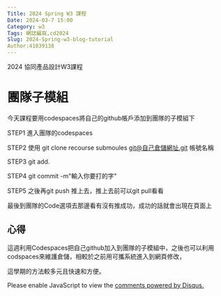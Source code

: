 ```yaml
---
Title: 2024 Spring W3 課程
Date: 2024-03-7 15:00
Category: w3
Tags: 網誌編寫,cd2024
Slug: 2024-Spring-w3-blog-tutorial
Author:41039138
---
```


2024 協同產品設計W3課程

<!-- PELICAN_END_SUMMARY -->

# 團隊子模組

今天課程要用codespaces將自己的github帳戶添加到團隊的子模組下

STEP1 進入團隊的codespaces

STEP2 使用 git clone recourse submoules git@自己倉儲網址.git 帳號名稱

STEP3 git add.

STEP4 git commit -m"輸入你要打的字"

STEP5 之後再git push 推上去，推上去前可以git pull看看

最後到團隊的Code選項去那邊看有沒有推成功，成功的話就會出現在頁面上

## 心得

這週利用Codespaces把自己github加入到團隊的子模組中，之後也可以利用codspaces來維護倉儲，相較於之前用可攜系統進入到網頁修改，

這學期的方法較多元且快速和方便。

<div id="disqus_thread"></div>
<script>
    /**  
    *  RECOMMENDED CONFIGURATION VARIABLES: EDIT AND UNCOMMENT THE SECTION BELOW TO INSERT DYNAMIC VALUES FROM YOUR PLATFORM OR CMS.
    *  LEARN WHY DEFINING THESE VARIABLES IS IMPORTANT: https://disqus.com/admin/universalcode/#configuration-variables    */
    /*
    var disqus_config = function () {
    this.page.url = PAGE_URL;  // Replace PAGE_URL with your page's canonical URL variable
    this.page.identifier = PAGE_IDENTIFIER; // Replace PAGE_IDENTIFIER with your page's unique identifier variable
    };
    */
    (function() { // DON'T EDIT BELOW THIS LINE
    var d = document, s = d.createElement('script');
    s.src = 'https://https-github-com-gujiafeng-github-io-cd2024.disqus.com/embed.js';
    s.setAttribute('data-timestamp', +new Date());
    (d.head || d.body).appendChild(s);
    })();
</script>
<noscript>Please enable JavaScript to view the <a href="https://disqus.com/?ref_noscript">comments powered by Disqus.</a></noscript>